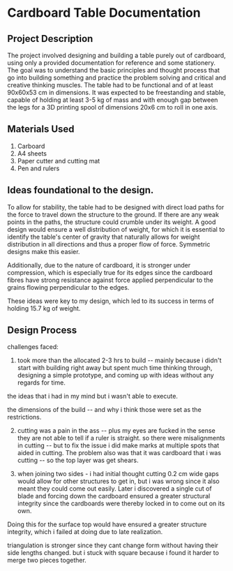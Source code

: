 # Cardboard Table Documentation

## Project Description
The project involved designing and building a table purely out of cardboard, using only a provided documentation for reference and some stationery. The goal was to understand the basic principles and thought process that go into building something and practice the problem solving and critical and creative thinking muscles. The table had to be functional and of at least 90x60x53 cm in dimensions. It was expected to be freestanding and stable, capable of holding at least 3-5 kg of mass and with enough gap between the legs for a 3D printing spool of dimensions 20x6 cm to roll in one axis.

## Materials Used
1. Carboard
2. A4 sheets
3. Paper cutter and cutting mat
4. Pen and rulers

## Ideas foundational to the design.
To allow for stability, the table had to be designed with direct load paths for the force to travel down the structure to the ground. If there are any weak points in the paths, the structure could crumble under its weight. A good design would ensure a well distribution of weight, for which it is essential to identify the table's center of gravity that naturally allows for weight distribution in all directions and thus a proper flow of force. Symmetric designs make this easier. 

Additionally, due to the nature of cardboard, it is stronger under compression, which is especially true for its edges since the cardboard fibres have strong resistance against force applied perpendicular to the grains flowing perpendicular to the edges. 

These ideas were key to my design, which led to its success in terms of holding 15.7 kg of weight.



## Design Process


challenges faced: 
1. took more than the allocated 2-3 hrs to build -- mainly because i didn't start with building right away but spent much time thinking through, designing a simple prototype, and coming up with ideas without any regards for time. 

the ideas that i had in my mind but i wasn't able to execute. 

the dimensions of the build -- and why i think those were set as the restrictions.

2. cutting was a pain in the ass -- plus my eyes are fucked in the sense they are not able to tell if a ruler is straight. so there were misalignments in cutting -- but to fix the issue i did make marks at multiple spots that aided in cutting. The problem also was that it was cardboard that i was cutting -- so the top layer was get shears. 

3. when joining two sides - i had initial thought cutting 0.2 cm wide gaps would allow for other structures to get in, but i was wrong since it also meant they could come out easily. Later i discovered a single cut of blade and forcing down the cardboard ensured a greater structural integrity since the cardboards were thereby locked in to come out on its own. 

Doing this for the surface top would have ensured a greater structure integrity, which i failed at doing due to late realization. 

triangulation is stronger since they cant change form without having their side lengths changed. but i stuck with square because i found it harder to merge two pieces together. 
